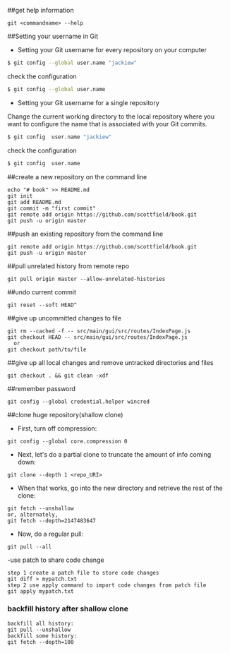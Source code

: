 
##get help information
```
git <commandname> --help
```

##Setting your username in Git
- Setting your Git username for every repository on your computer
```bash
$ git config --global user.name "jackiew"
```
check the configuration
```bash
$ git config --global user.name
```

- Setting your Git username for a single repository

Change the current working directory to the local repository where you want to configure the name that is associated with your Git commits.
```bash
$ git config  user.name "jackiew"
```
check the configuration
```bash
$ git config  user.name
```
##create a new repository on the command line
```
echo "# book" >> README.md
git init
git add README.md
git commit -m "first commit"
git remote add origin https://github.com/scottfield/book.git
git push -u origin master
```
##push an existing repository from the command line
```
git remote add origin https://github.com/scottfield/book.git
git push -u origin master
```
##pull unrelated history from remote repo
```
git pull origin master --allow-unrelated-histories
```
##undo current commit
```
git reset --soft HEAD^
```
##give up uncommitted changes to file
```
git rm --cached -f -- src/main/gui/src/routes/IndexPage.js
git checkout HEAD -- src/main/gui/src/routes/IndexPage.js
  or
git checkout path/to/file
```
##give up all local changes and remove untracked  directories and files
```
git checkout . && git clean -xdf
```

##remember password
```
git config --global credential.helper wincred
```

##clone huge repository(shallow clone)
- First, turn off compression:

```
git config --global core.compression 0
```
- Next, let's do a partial clone to truncate the amount of info coming down:

```
git clone --depth 1 <repo_URI>
```
- When that works, go into the new directory and retrieve the rest of the clone:

```
git fetch --unshallow 
or, alternately,
git fetch --depth=2147483647
```
- Now, do a regular pull:
```
git pull --all
```

-use patch to share code change
```
step 1 create a patch file to store code changes
git diff > mypatch.txt
step 2 use apply command to import code changes from patch file
git apply mypatch.txt
```

### backfill history after shallow clone
```
backfill all history:
git pull --unshallow
backfill some history:
git fetch --depth=100

```